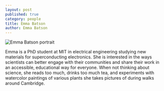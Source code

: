 ```yaml
---
layout: post
published: true
category: people
title: Emma Batson
author: Emma Batson
---
```

![Emma Batson portrait]({{site.baseurl}}/assets/emma_batson.png)


Emma is a PhD student at MIT in electrical engineering studying new materials for superconducting electronics. She is interested in the ways scientists can better engage with their communities and share their work in an accessible, educational way for everyone. When not thinking about science, she reads too much, drinks too much tea, and experiments with watercolor paintings of various plants she takes pictures of during walks around Cambridge.